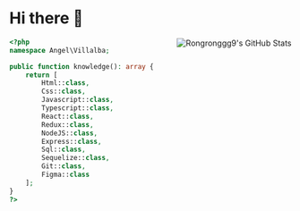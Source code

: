 # Hi there 👋

[//]: https://github-readme-stats.vercel.app/api?username=villalb4&count_private=true&show_icons=true&theme=buefy&custom_title=🧶%20Rongrong%20is%20vibrating

<img align="right" src="https://github-readme-stats-rongronggg9.vercel.app/api?username=Rongronggg9&count_private=true&show_icons=true&theme=buefy&custom_title=🧶%20Rongrong%20is%20vibrating" alt="Rongronggg9's GitHub Stats">

```php
<?php
namespace Angel\Villalba;

public function knowledge(): array {
    return [
        Html::class,
        Css::class,
        Javascript::class,
        Typescript::class,
        React::class,
        Redux::class,
        NodeJS::class,
        Express::class,
        Sql::class,
        Sequelize::class,
        Git::class,
        Figma::class
    ];
}
?>
```
